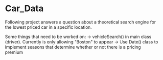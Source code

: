 # Car_Data

Following project answers a question about a theoretical search engine for the lowest priced car in a specific location. 

Some things that need to be worked on:
      -> vehicleSearch() in main class (driver). Currently is only allowing "Boston" to appear
      -> Use Date() class to implement seasons that determine whether or not there is a pricing premium
    
